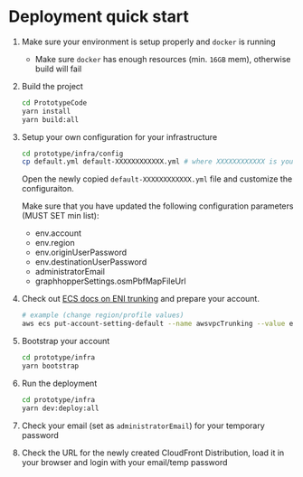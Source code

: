 # Deployment quick start

1. Make sure your environment is setup properly and `docker` is running

    * Make sure `docker` has enough resources (min. `16GB` mem), otherwise build will fail

1. Build the project

    ```bash
    cd PrototypeCode
    yarn install
    yarn build:all
    ```

1. Setup your own configuration for your infrastructure

    ```bash
    cd prototype/infra/config
    cp default.yml default-XXXXXXXXXXXX.yml # where XXXXXXXXXXXX is your AWS account ID (12-digit)
    ```

    Open the newly copied `default-XXXXXXXXXXXX.yml` file and customize the configuraiton.

    Make sure that you have updated the following configuration parameters (MUST SET min list):
      * env.account
      * env.region
      * env.originUserPassword
      * env.destinationUserPassword
      * administratorEmail
      * graphhopperSettings.osmPbfMapFileUrl

1. Check out [ECS docs on ENI trunking](https://docs.aws.amazon.com/AmazonECS/latest/developerguide/container-instance-eni.html) and prepare your account.

    ```bash
    # example (change region/profile values)
    aws ecs put-account-setting-default --name awsvpcTrunking --value enabled --region ap-southeast-1 --profile hyperlocalAdmin
    ```

1. Bootstrap your account

    ```bash
    cd prototype/infra
    yarn bootstrap
    ```

1. Run the deployment

    ```bash
    cd prototype/infra
    yarn dev:deploy:all
    ```

1. Check your email (set as `administratorEmail`) for your temporary password

1. Check the URL for the newly created CloudFront Distribution, load it in your
browser and login with your email/temp password
